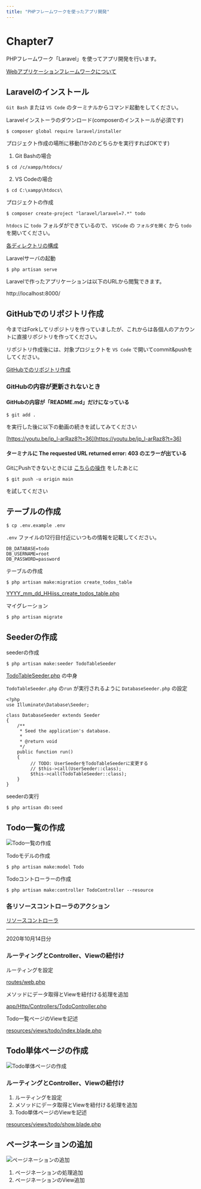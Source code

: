 ```yaml
---
title: "PHPフレームワークを使ったアプリ開発"
---
```


# Chapter7

PHPフレームワーク「Laravel」を使ってアプリ開発を行います。

[Webアプリケーションフレームワークについて](https://docs.google.com/presentation/d/1onUP5XoR9SAaq9yOdswa84rxFh0LPO35g_7UhuTlv6E/edit?usp=sharing)

## Laravelのインストール

`Git Bash` または `VS Code` のターミナルからコマンド起動をしてください。

Laravelインストーラのダウンロード(composerのインストールが必須です)
```
$ composer global require laravel/installer
```

プロジェクト作成の場所に移動(1か2のどちらかを実行すればOKです)

1) Git Bashの場合
```
$ cd /c/xampp/htdocs/
```

2) VS Codeの場合
```
$ cd C:\xampp\htdocs\
```

プロジェクトの作成
```
$ composer create-project "laravel/laravel=7.*" todo
```


`htdocs` に `todo` フォルダができているので、 `VSCode` の `フォルダを開く` から `todo` を開いてください。

[各ディレクトリの構成](https://readouble.com/laravel/7.x/ja/structure.html)

Laravelサーバの起動
```
$ php artisan serve
```

Laravelで作ったアプリケーションは以下のURLから閲覧できます。

http://localhost:8000/

## GitHubでのリポジトリ作成

今まではForkしてリポジトリを作っていましたが、これからは各個人のアカウントに直接リポジトリを作ってください。

リポジトリ作成後には、対象プロジェクトを `VS Code` で開いてcommit&pushをしてください。

[GitHubでのリポジトリ作成](https://youtu.be/jp_l-arRaz8)

### GitHubの内容が更新されないとき

#### GitHubの内容が「README.md」だけになっている

```
$ git add .
```

を実行した後に以下の動画の続きを試してみてください

[https://youtu.be/jp_l-arRaz8?t=36](https://youtu.be/jp_l-arRaz8?t=36)

#### ターミナルに The requested URL returned error: 403 のエラーが出ている 

GitにPushできないときには [こちらの操作](https://wak-tech.com/archives/933) をしたあとに 

```
$ git push -u origin main
```
 
 を試してください

## テーブルの作成

```
$ cp .env.example .env
```

`.env` ファイルの12行目付近にいつもの情報を記載してください。

```
DB_DATABASE=todo
DB_USERNAME=root
DB_PASSWORD=password
```

テーブルの作成

```
$ php artisan make:migration create_todos_table
```

[YYYY_mm_dd_HHiiss_create_todos_table.php](https://raw.githubusercontent.com/qst-exe/c2-laravel-todo/495a7bcc009bd7cc912f3ca00f601bcc66cde9a2/database/migrations/2020_10_11_100323_create_todos_table.php)

マイグレーション

```
$ php artisan migrate
```

## Seederの作成

seederの作成
```
$ php artisan make:seeder TodoTableSeeder
```

[TodoTableSeeder.php](https://raw.githubusercontent.com/qst-exe/c2-laravel-todo/76a7233d782999004bcafea2ccf87124fed336c4/database/seeds/TodoTableSeeder.php) の中身

`TodoTableSeeder.php` の`run` が実行されるように `DatabaseSeeder.php` の設定

```php:DatabaseSeeder.php
<?php
use Illuminate\Database\Seeder;

class DatabaseSeeder extends Seeder
{
    /**
     * Seed the application's database.
     *
     * @return void
     */
    public function run()
    {
         // TODO: UserSeederをTodoTableSeederに変更する 
         // $this->call(UserSeeder::class);
         $this->call(TodoTableSeeder::class);
    }
}

```

seederの実行
```
$ php artisan db:seed
```

## Todo一覧の作成

![Todo一覧の作成](https://qiita-image-store.s3.ap-northeast-1.amazonaws.com/0/36927/aaed0d55-aae9-eb3c-150e-987f30e9b22e.jpeg "Todo一覧の作成")

Todoモデルの作成
```
$ php artisan make:model Todo
```

Todoコントローラーの作成
```
$ php artisan make:controller TodoController --resource 
```

### 各リソースコントローラのアクション

[リソースコントローラ](https://readouble.com/laravel/7.x/ja/controllers.html#resource-controllers)

---- 

2020年10月14日分

### ルーティングとController、Viewの紐付け

ルーティングを設定

[routes/web.php](https://raw.githubusercontent.com/qst-exe/c2-laravel-todo/feature/index/routes/web.php)

メソッドにデータ取得とViewを紐付ける処理を追加

[app/Http/Controllers/TodoController.php](https://raw.githubusercontent.com/qst-exe/c2-laravel-todo/feature/index/app/Http/Controllers/TodoController.php)

Todo一覧ページのViewを記述

[resources/views/todo/index.blade.php](https://raw.githubusercontent.com/qst-exe/c2-laravel-todo/99f74d4c268371aac47d968b4cca3b170117617d/resources/views/todo/index.blade.php)

## Todo単体ページの作成

![Todo単体ページの作成](https://qiita-image-store.s3.ap-northeast-1.amazonaws.com/0/36927/ce867ccc-a868-3b11-7840-9b2d53ff790f.jpeg "Todo単体ページの作成")

### ルーティングとController、Viewの紐付け

1. ルーティングを設定
1. メソッドにデータ取得とViewを紐付ける処理を追加
1. Todo単体ページのViewを記述

[resources/views/todo/show.blade.php](https://raw.githubusercontent.com/qst-exe/c2-laravel-todo/4bf89ada0e4ac64212c83be0af75a6ca2a672d0f/resources/views/todo/show.blade.php)

## ページネーションの追加

![ページネーションの追加](https://qiita-image-store.s3.ap-northeast-1.amazonaws.com/0/36927/64fa6560-2a36-55d5-27b2-17c8a7192869.jpeg "ページネーションの追加")


1. ページネーションの処理追加
1. ページネーションのView追加

